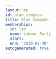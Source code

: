 ```yaml
---
layout: mp
id: alan_simpson
title: Alan Simpson
memberships:
- id: lab
  name: Labour Party
  start: 
  end: '2010-03-30'
autogenerated: true
---
```

